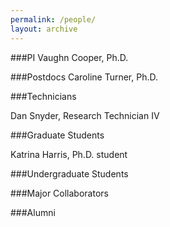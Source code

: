 ```yaml
---
permalink: /people/
layout: archive
---
```


###PI
Vaughn Cooper, Ph.D.

###Postdocs
Caroline Turner, Ph.D.

###Technicians

Dan Snyder, Research Technician IV

###Graduate Students

Katrina Harris, Ph.D. student

###Undergraduate Students

###Major Collaborators

###Alumni
